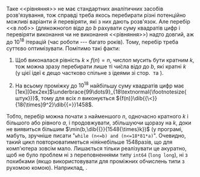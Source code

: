 Таке \<\<рівняння\>\> не має стандартних аналітичних засобів
розв'язування, тож справді треба якось перебирати різні потенційно
можливі варіанти й перевіряти, які з них дають розв'язок. Але перебір
\<\<в лоб\>\> (длякожного$n$ від$a$ до $b$ рахувати суму квадратів цифр
і перевіряти виконання чи не виконання \<\<рівняння\>\>) надто довгий,
аж до $10^{18}$ ітерацій (час роботи --- багато років). Тому, перебір
треба суттєво оптимізувати. Помітимо такі факти:

1.  Щоб виконалася рівність $k\times{}f(n)=n$, число$n$ мусить бути
    кратним $k$, тож можна зразу перебирати лише ті чи́сла від$a$ до $b$,
    які кратні $k$ (у цієї ідеї є дещо частково спільне з ідеями зі
    стор.  та ).

2.  На всьому проміжку до $10^{18}$ найбільшу суму квадратів цифр має
    \[1ex\]\[0ex2ex\]$\underbrace{99\dots9}_{18\textnormal{\footnotesize{ штук}}}$,
    тому для всіх $n$ виконується
    ${f(n)}\dib{{\<}}{18{\times}9^2}\dib{{=}}1458$.

Тобто, перебір можна почати з найменшого $n$, одночасно кратного $k$ і
більшого або рівного $a$, і продовжувати, збільшуючи щоразу на $k$, доки
не виявиться більшим $\min(b,\dib{{}}{1548{\times}k})$ (у програмі,
мабуть, зручніше писати "`while (n<=b) and (n<=18*81*a)`". Очевидно,
такий цикл повторюватиметься нія́кнебільше 1548разів, що для комп'ютера
зовсім мало. Лишається тільки реалізувати це акуратно, щоб не було
проблем ні з переповненнями типу `int64` (`long long`), ні з похибками
(якщо використовувати для проміжних обчислень типи з рухомою комою).
Наприклад, .

